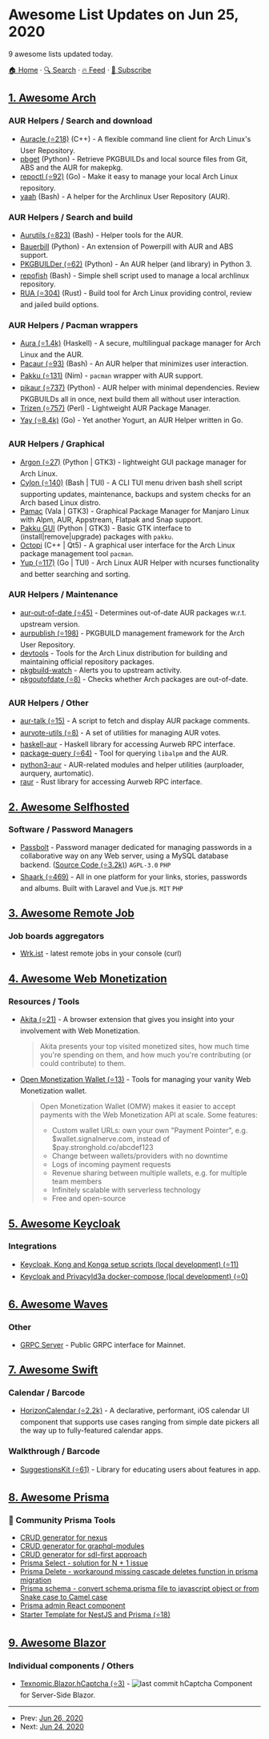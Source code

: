 # Awesome List Updates on Jun 25, 2020

9 awesome lists updated today.

[🏠 Home](/README.md) · [🔍 Search](https://test.trackawesomelist.com/search/) · [🔥 Feed](https://test.trackawesomelist.com/rss.xml) · [📮 Subscribe](https://trackawesomelist.us17.list-manage.com/subscribe?u=d2f0117aa829c83a63ec63c2f&id=36a103854c)



## [1. Awesome Arch](/content/PandaFoss/Awesome-Arch/README.md)

### AUR Helpers / Search and download

*   [Auracle (⭐218)](https://github.com/falconindy/auracle) (C++) - A flexible command line client for Arch Linux's User Repository.
*   [pbget](https://xyne.archlinux.ca/projects/pbget/) (Python) - Retrieve PKGBUILDs and local source files from Git, ABS and the AUR for makepkg.
*   [repoctl (⭐92)](https://github.com/cassava/repoctl) (Go) - Make it easy to manage your local Arch Linux repository.
*   [yaah](https://projects.metalgamer.eu/yaah) (Bash) - A helper for the Archlinux User Repository (AUR).

### AUR Helpers / Search and build

*   [Aurutils (⭐823)](https://github.com/AladW/aurutils) (Bash) - Helper tools for the AUR.
*   [Bauerbill](https://xyne.archlinux.ca/projects/bauerbill/) (Python) - An extension of Powerpill with AUR and ABS support.
*   [PKGBUILDer (⭐62)](https://github.com/Kwpolska/pkgbuilder) (Python) - An AUR helper (and library) in Python 3.
*   [repofish](https://git.seppia.net/repofish.git) (Bash) - Simple shell script used to manage a local archlinux repository.
*   [RUA (⭐304)](https://github.com/vn971/rua) (Rust) - Build tool for Arch Linux providing control, review and jailed build options.

### AUR Helpers / Pacman wrappers

*   [Aura (⭐1.4k)](https://github.com/fosskers/aura) (Haskell) - A secure, multilingual package manager for Arch Linux and the AUR.
*   [Pacaur (⭐93)](https://github.com/E5ten/pacaur) (Bash) - An AUR helper that minimizes user interaction.
*   [Pakku (⭐131)](https://github.com/kitsunyan/pakku) (Nim) - `pacman` wrapper with AUR support.
*   [pikaur (⭐737)](https://github.com/actionless/pikaur) (Python) - AUR helper with minimal dependencies. Review PKGBUILDs all in once, next build them all without user interaction.
*   [Trizen (⭐757)](https://github.com/trizen/trizen) (Perl) - Lightweight AUR Package Manager.
*   [Yay (⭐8.4k)](https://github.com/Jguer/yay) (Go) - Yet another Yogurt, an AUR Helper written in Go.

### AUR Helpers / Graphical

*   [Argon (⭐27)](https://github.com/14mRh4X0r/arch-argon) (Python | GTK3) - lightweight GUI package manager for Arch Linux.
*   [Cylon (⭐140)](https://github.com/gavinlyonsrepo/cylon) (Bash | TUI) - A CLI TUI menu driven bash shell script supporting updates, maintenance, backups and system checks for an Arch based Linux distro.
*   [Pamac](https://gitlab.manjaro.org/applications/pamac) (Vala | GTK3) - Graphical Package Manager for Manjaro Linux with Alpm, AUR, Appstream, Flatpak and Snap support.
*   [Pakku GUI](https://gitlab.com/mrvik/pakku-gui) (Python | GTK3) - Basic GTK interface to (install|remove|upgrade) packages with `pakku`.
*   [Octopi](https://tintaescura.com/projects/octopi) (C++ | Qt5) - A graphical user interface for the Arch Linux package management tool `pacman`.
*   [Yup (⭐117)](https://github.com/ericm/yup) (Go | TUI) - Arch Linux AUR Helper with ncurses functionality and better searching and sorting.

### AUR Helpers / Maintenance

*   [aur-out-of-date (⭐45)](https://github.com/simon04/aur-out-of-date) - Determines out-of-date AUR packages w\.r.t. upstream version.
*   [aurpublish (⭐198)](https://github.com/eli-schwartz/aurpublish) - PKGBUILD management framework for the Arch User Repository.
*   [devtools](https://git.archlinux.org/devtools.git/) - Tools for the Arch Linux distribution for building and maintaining official repository packages.
*   [pkgbuild-watch](http://kmkeen.com/pkgbuild-watch/) - Alerts you to upstream activity.
*   [pkgoutofdate (⭐8)](https://github.com/anatol/pkgoutofdate) - Checks whether Arch packages are out-of-date.

### AUR Helpers / Other

*   [aur-talk (⭐15)](https://github.com/GermainZ/aur-talk) - A script to fetch and display AUR package comments.
*   [aurvote-utils (⭐8)](https://github.com/jadenPete/aurvote-utils) - A set of utilities for managing AUR votes.
*   [haskell-aur](https://hackage.haskell.org/package/aur) - Haskell library for accessing Aurweb RPC interface.
*   [package-query (⭐64)](https://github.com/archlinuxfr/package-query) - Tool for querying `libalpm` and the AUR.
*   [python3-aur](https://xyne.archlinux.ca/projects/python3-aur) - AUR-related modules and helper utilities (aurploader, aurquery, aurtomatic).
*   [raur](https://gitlab.com/davidbittner/raur) - Rust library for accessing Aurweb RPC interface.

## [2. Awesome Selfhosted](/content/awesome-selfhosted/awesome-selfhosted/README.md)

### Software / Password Managers

*   [Passbolt](https://www.passbolt.com/) - Password manager dedicated for managing passwords in a collaborative way on any Web server, using a MySQL database backend. ([Source Code (⭐3.2k)](https://github.com/passbolt/passbolt_api)) `AGPL-3.0` `PHP`
*   [Shaark (⭐469)](https://github.com/MarceauKa/shaark) - All in one platform for your links, stories, passwords and albums. Built with Laravel and Vue.js. `MIT` `PHP`

## [3. Awesome Remote Job](/content/lukasz-madon/awesome-remote-job/README.md)

### Job boards aggregators

*   [Wrk.ist](https://wrk.ist/) - latest remote jobs in your console (curl)

## [4. Awesome Web Monetization](/content/thomasbnt/awesome-web-monetization/README.md)

### Resources / Tools

*   [Akita (⭐21)](https://github.com/esse-dev/akita) - A browser extension that gives you insight into your involvement with Web Monetization.

    > Akita presents your top visited monetized sites, how much time you're spending on them, and how much you're contributing (or could contribute) to them.
*   [Open Monetization Wallet (⭐13)](https://github.com/signalnerve/openmonetizationwallet) - Tools for managing your vanity Web Monetization wallet.

    > Open Monetization Wallet (OMW) makes it easier to accept payments with the Web Monetization API at scale. Some features:
    >
    > *   Custom wallet URLs: own your own "Payment Pointer", e.g. $wallet.signalnerve.com, instead of $pay.stronghold.co/abcdef123
    > *   Change between wallets/providers with no downtime
    > *   Logs of incoming payment requests
    > *   Revenue sharing between multiple wallets, e.g. for multiple team members
    > *   Infinitely scalable with serverless technology
    > *   Free and open-source

## [5. Awesome Keycloak](/content/thomasdarimont/awesome-keycloak/README.md)

### Integrations

*   [Keycloak, Kong and Konga setup scripts (local development) (⭐11)](https://github.com/JaouherK/Kong-konga-Keycloak)
*   [Keycloak and PrivacyId3a docker-compose (local development) (⭐0)](https://github.com/JaouherK/keycloak-privacyIdea)

## [6. Awesome Waves](/content/msmolyakov/awesome-waves/README.md)

### Other

*   [GRPC Server](https://grpc.wavesnodes.com:6870) - Public GRPC interface for Mainnet.

## [7. Awesome Swift](/content/matteocrippa/awesome-swift/README.md)

### Calendar / Barcode

*   [HorizonCalendar (⭐2.2k)](https://github.com/airbnb/HorizonCalendar) - A declarative, performant, iOS calendar UI component that supports use cases ranging from simple date pickers all the way up to fully-featured calendar apps.

### Walkthrough / Barcode

*   [SuggestionsKit (⭐61)](https://github.com/huemae/SuggestionsKit) - Library for educating users about features in app.

## [8. Awesome Prisma](/content/catalinmiron/awesome-prisma/README.md)

### :safety_vest: Community Prisma Tools

*   [CRUD generator for nexus](https://paljs.com/generator/nexus)
*   [CRUD generator for graphql-modules](https://paljs.com/generator/graphql-modules)
*   [CRUD generator for sdl-first approach](https://paljs.com/generator/sdl)
*   [Prisma Select - solution for N + 1 issue](https://paljs.com/plugins/select)
*   [Prisma Delete - workaround missing cascade deletes function in prisma migration](https://paljs.com/plugins/delete)
*   [Prisma schema - convert schema.prisma file to javascript object or from Snake case to Camel case](https://paljs.com/cli/schema)
*   [Prisma admin React component](https://paljs.com/prisma-admin)
*   [Starter Template for NestJS and Prisma (⭐18)](https://github.com/fivethree-team/nestjs-prisma-starter)

## [9. Awesome Blazor](/content/AdrienTorris/awesome-blazor/README.md)

### Individual components / Others

*   [Texnomic.Blazor.hCaptcha (⭐3)](https://github.com/Texnomic/hCaptcha) - ![last commit](https://img.shields.io/github/last-commit/Texnomic/hCaptcha?style=flat-square\&cacheSeconds=86400) hCaptcha Component for Server-Side Blazor.

---

- Prev: [Jun 26, 2020](/content/2020/06/26/README.md)
- Next: [Jun 24, 2020](/content/2020/06/24/README.md)